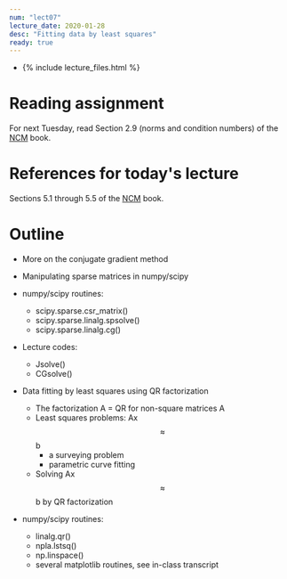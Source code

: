 ```yaml
---
num: "lect07"
lecture_date: 2020-01-28
desc: "Fitting data by least squares"
ready: true
---
```


* {% include lecture_files.html %}


# Reading assignment

For next Tuesday, read Section 2.9 (norms and condition numbers) of the
[NCM](http://www.cs.ucsb.edu/~gilbert/cs111/chapters/) book.

# References for today's lecture

Sections 5.1 through 5.5 of the
[NCM](http://www.cs.ucsb.edu/~gilbert/cs111/chapters/) book.

# Outline

- More on the conjugate gradient method
- Manipulating sparse matrices in numpy/scipy
- numpy/scipy routines:
  - scipy.sparse.csr_matrix()
  - scipy.sparse.linalg.spsolve()
  - scipy.sparse.linalg.cg()
- Lecture codes:
  - Jsolve()
  - CGsolve()

- Data fitting by least squares using QR factorization
  - The factorization A = QR for non-square matrices A
  - Least squares problems: Ax $$\approx$$ b
    - a surveying problem
    - parametric curve fitting 
  - Solving Ax $$\approx$$ b by QR factorization

- numpy/scipy routines:
  - linalg.qr()
  - npla.lstsq() 
  - np.linspace() 
  - several matplotlib routines, see in-class transcript

